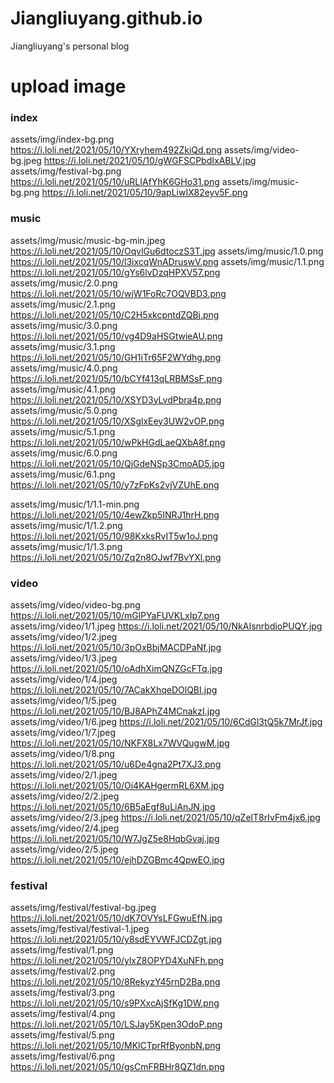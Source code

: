 # Jiangliuyang.github.io

Jiangliuyang's personal blog

# upload image

### index

assets/img/index-bg.png https://i.loli.net/2021/05/10/YXryhem492ZkiQd.png
assets/img/video-bg.jpeg https://i.loli.net/2021/05/10/gWGFSCPbdIxABLV.jpg
assets/img/festival-bg.png https://i.loli.net/2021/05/10/uRLIAfYhK6GHo31.png
assets/img/music-bg.png https://i.loli.net/2021/05/10/9apLiwIX82eyv5F.png

### music

assets/img/music/music-bg-min.jpeg https://i.loli.net/2021/05/10/OqvlGu6dtoczS3T.jpg
assets/img/music/1.0.png https://i.loli.net/2021/05/10/l3ixcqWnADruswV.png
assets/img/music/1.1.png https://i.loli.net/2021/05/10/gYs6lvDzqHPXV57.png
assets/img/music/2.0.png https://i.loli.net/2021/05/10/wjW1FoRc7OQVBD3.png
assets/img/music/2.1.png https://i.loli.net/2021/05/10/C2H5xkcpntdZQBj.png
assets/img/music/3.0.png https://i.loli.net/2021/05/10/vg4D9aHSGtwieAU.png
assets/img/music/3.1.png https://i.loli.net/2021/05/10/GH1iTr65F2WYdhg.png
assets/img/music/4.0.png https://i.loli.net/2021/05/10/bCYf413qLRBMSsF.png
assets/img/music/4.1.png https://i.loli.net/2021/05/10/XSYD3yLvdPbra4p.png
assets/img/music/5.0.png https://i.loli.net/2021/05/10/XSglxEey3UW2vOP.png
assets/img/music/5.1.png https://i.loli.net/2021/05/10/wPkHGdLaeQXbA8f.png
assets/img/music/6.0.png https://i.loli.net/2021/05/10/QjGdeNSp3CmoAD5.jpg
assets/img/music/6.1.png https://i.loli.net/2021/05/10/y7zFpKs2vjVZUhE.png

assets/img/music/1/1.1-min.png https://i.loli.net/2021/05/10/4ewZkp5INRJ1hrH.png
assets/img/music/1/1.2.png https://i.loli.net/2021/05/10/98KxksRvIT5w1oJ.png
assets/img/music/1/1.3.png https://i.loli.net/2021/05/10/Zq2n8OJwf7BvYXl.png

### video

assets/img/video/video-bg.png https://i.loli.net/2021/05/10/mGlPYaFUVKLxIp7.png
assets/img/video/1/1.jpeg https://i.loli.net/2021/05/10/NkAIsnrbdioPUQY.jpg
assets/img/video/1/2.jpeg https://i.loli.net/2021/05/10/3pOxBbjMACDPaNf.jpg
assets/img/video/1/3.jpeg https://i.loli.net/2021/05/10/oAdhXimQNZGcFTq.jpg
assets/img/video/1/4.jpeg https://i.loli.net/2021/05/10/7ACakXhqeDOlQBI.jpg
assets/img/video/1/5.jpeg https://i.loli.net/2021/05/10/BJ8APhZ4MCnakzI.jpg
assets/img/video/1/6.jpeg https://i.loli.net/2021/05/10/6CdGl3tQ5k7MrJf.jpg
assets/img/video/1/7.jpeg https://i.loli.net/2021/05/10/NKFX8Lx7WVQugwM.jpg
assets/img/video/1/8.png https://i.loli.net/2021/05/10/u6De4gna2Pt7XJ3.png
assets/img/video/2/1.jpeg https://i.loli.net/2021/05/10/Oi4KAHgermRL6XM.jpg
assets/img/video/2/2.jpeg https://i.loli.net/2021/05/10/6B5aEgf8uLiAnJN.jpg
assets/img/video/2/3.jpeg https://i.loli.net/2021/05/10/qZelT8rIvFm4jx6.jpg
assets/img/video/2/4.jpeg https://i.loli.net/2021/05/10/W7JgZ5e8HqbGvaj.jpg
assets/img/video/2/5.jpeg https://i.loli.net/2021/05/10/ejhDZGBmc4QpwEO.jpg

### festival

assets/img/festival/festival-bg.jpeg https://i.loli.net/2021/05/10/dK7OVYsLFGwuEfN.jpg
assets/img/festival/festival-1.jpeg https://i.loli.net/2021/05/10/y8sdEYVWFJCDZgt.jpg
assets/img/festival/1.png https://i.loli.net/2021/05/10/ylxZ8OPYD4XuNFh.png
assets/img/festival/2.png https://i.loli.net/2021/05/10/8RekyzY45rnD2Ba.png
assets/img/festival/3.png https://i.loli.net/2021/05/10/s9PXxcAjSfKg1DW.png
assets/img/festival/4.png https://i.loli.net/2021/05/10/LSJay5Kpen3OdoP.png
assets/img/festival/5.png https://i.loli.net/2021/05/10/MKlCTprRfByonbN.png
assets/img/festival/6.png https://i.loli.net/2021/05/10/gsCmFRBHr8QZ1dn.png
